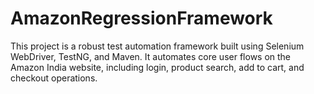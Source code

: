 # AmazonRegressionFramework
This project is a robust test automation framework built using Selenium WebDriver, TestNG, and Maven. It automates core user flows on the Amazon India website, including login, product search, add to cart, and checkout operations.  
